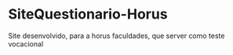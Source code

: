# SiteQuestionario-Horus
Site desenvolvido, para a horus faculdades, que server como teste vocacional
